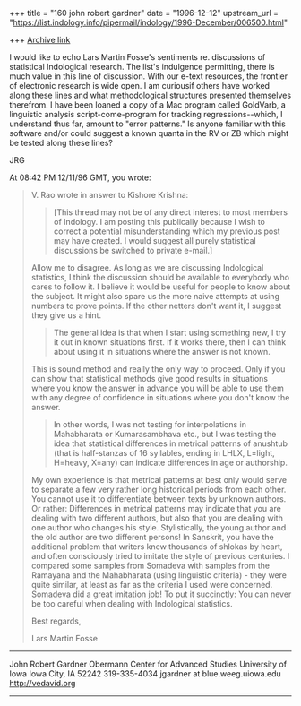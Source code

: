 +++
title = "160 john robert gardner"
date = "1996-12-12"
upstream_url = "https://list.indology.info/pipermail/indology/1996-December/006500.html"

+++
[Archive link](https://list.indology.info/pipermail/indology/1996-December/006500.html)

I would like to echo Lars Martin Fosse's sentiments re. discussions of
statistical Indological research.  The list's indulgence permitting, there
is much value in this line of discussion.  With our e-text resources, the
frontier of electronic research is wide open.  I am curiousif others have
worked along these lines and what methodological structures presented
themselves therefrom.  I have been loaned a copy of a Mac program called
GoldVarb, a linguistic analysis script-come-program for tracking
regressions--which, I understand thus far, amount to "error patterns."  Is
anyone familiar with this software and/or could suggest a known quanta in
the RV or ZB which might be tested along these lines?

JRG

At 08:42 PM 12/11/96 GMT, you wrote:
>V. Rao wrote in answer to Kishore Krishna:
>>
>>[This thread may not be of any direct interest to most members of
>>Indology. I am posting this publically because I wish to
>>correct a potential misunderstanding which my previous post may
>>have created. I would suggest all purely statistical discussions be
>>switched to private e-mail.]
>
>Allow me to disagree. As long as we are discussing Indological statistics, I
>think the discussion should be available to everybody who cares to follow
>it. I believe it would be useful for people to know about the subject. It
>might also spare us the more naive attempts at using numbers to prove
>points. If the other netters don't want it, I suggest they give us a hint. 
>
>>The general idea is that when I start using something new, I try it
>>out in known situations first. If it works there, then I can think
>>about using it in situations where the answer is not known.
>
>This is sound method and really the only way to proceed. Only if you can
>show that statistical methods give good results in situations where you know
>the answer in advance you will be able to use them with any degree of
>confidence in situations where you don't know the answer.
>
>>In other words, I was not testing for interpolations in Mahabharata or
>>Kumarasambhava  etc., but I was testing the idea that statistical
>>differences in metrical patterns of anushtub (that is half-stanzas of
>>16 syllables, ending in LHLX, L=light, H=heavy, X=any) can indicate
>>differences in age or authorship.
>
>My own experience is that metrical patterns at best only would serve to
>separate a few very rather long historical periods from each other. You
>cannot use it to differentiate between texts by unknown authors. Or rather:
>Differences in metrical patterns may indicate that you are dealing with two
>different authors, but also that you are dealing with one author who changes
>his style. Stylistically, the young author and the old author are two
>different persons! In Sanskrit, you have the additional problem that writers
>knew thousands of shlokas by heart, and often consciously tried to imitate
>the style of previous centuries. I compared some samples from Somadeva with
>samples from the Ramayana and the Mahabharata (using linguistic criteria) -
>they were quite similar, at least as far as the criteria I used were
>concerned. Somadeva did a great imitation job! To put it succinctly: You can
>never be too careful when dealing with Indological statistics. 
>
>Best regards,
>
>Lars Martin Fosse
>
>
>
*************************************
John Robert Gardner
Obermann Center for Advanced Studies
University of Iowa
Iowa City, IA  52242
319-335-4034
jgardner at blue.weeg.uiowa.edu
http://vedavid.org
*************************************





